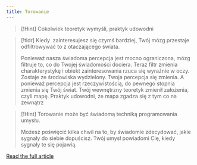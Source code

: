 ```yaml
---
title: Torowanie
---
```


>[!Hint] Cokolwiek teoretyk wymyśli, praktyk udowodni

>[!tldr] Kiedy  zainteresujesz się czymś bardziej, Twój mózg przestaje odfiltrowywać to z otaczającego świata. 
>
> Ponieważ nasza świadoma percepcja jest mocno ograniczona, mózg filtruje to, co do Twojej świadomości dociera. Teraz filtr zmienia charakterystykę i obiekt zainteresowania rzuca się wyraźnie w oczy. Zostaje ze środowiska wydzielony. Twoja percepcja się zmienia. A ponieważ percepcja jest rzeczywistością, do pewnego stopnia zmienia się Twój świat. Twój wewnętrzny teoretyk zmienił założenia, czyli mapę. Praktyk udowodni, że mapa zgadza się z tym co na zewnątrz

>[!Hint] Torowanie może być świadomą techniką programowania umysłu. 
>
> Możesz poświęcić kilka chwil na to, by świadomie zdecydować, jakie sygnały do siebie dopuścisz. Twój umysł powiadomi Cię, kiedy sygnały te się pojawią.


[Read the full article](https://zenjaskiniowca.pl/torowanie/)
